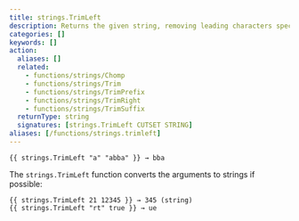 ```yaml
---
title: strings.TrimLeft
description: Returns the given string, removing leading characters specified in the cutset.
categories: []
keywords: []
action:
  aliases: []
  related:
    - functions/strings/Chomp
    - functions/strings/Trim
    - functions/strings/TrimPrefix
    - functions/strings/TrimRight
    - functions/strings/TrimSuffix
  returnType: string
  signatures: [strings.TrimLeft CUTSET STRING]
aliases: [/functions/strings.trimleft]
---
```


```go-html-template
{{ strings.TrimLeft "a" "abba" }} → bba
```

The `strings.TrimLeft` function converts the arguments to strings if possible:

```go-html-template
{{ strings.TrimLeft 21 12345 }} → 345 (string)
{{ strings.TrimLeft "rt" true }} → ue
```
